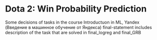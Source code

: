 # Dota 2: Win Probability Prediction

Some decisions of tasks in the course Introductuon in ML, Yandex (Введение в машинное обучение от Яндекса)
final-statement includes description of the task that are solved in final_logreg and final_GRB
